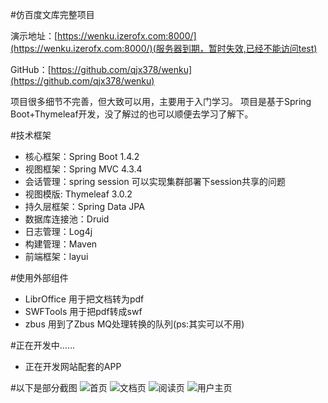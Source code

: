#仿百度文库完整项目

演示地址：[https://wenku.izerofx.com:8000/](https://wenku.izerofx.com:8000/)(服务器到期，暂时失效,已经不能访问test)

GitHub：[https://github.com/qjx378/wenku](https://github.com/qjx378/wenku)

项目很多细节不完善，但大致可以用，主要用于入门学习。
项目是基于Spring Boot+Thymeleaf开发，没了解过的也可以顺便去学习了解下。

#技术框架
* 核心框架：Spring Boot 1.4.2
* 视图框架：Spring MVC 4.3.4
* 会话管理：spring session 可以实现集群部署下session共享的问题
* 视图模版: Thymeleaf 3.0.2
* 持久层框架：Spring Data JPA
* 数据库连接池：Druid 
* 日志管理：Log4j
* 构建管理：Maven
* 前端框架：layui

#使用外部组件
* LibrOffice 用于把文档转为pdf
* SWFTools 用于把pdf转成swf
* zbus 用到了Zbus MQ处理转换的队列(ps:其实可以不用)

#正在开发中……
* 正在开发网站配套的APP

#以下是部分截图
![首页](http://git.oschina.net/uploads/images/2016/1116/162935_e8226545_1198.png "首页")
![文档页](http://git.oschina.net/uploads/images/2016/1116/162953_22323def_1198.png "文档页")
![阅读页](http://git.oschina.net/uploads/images/2016/1116/163011_725be631_1198.png "阅读页")
![用户主页](http://git.oschina.net/uploads/images/2016/1116/163030_7f6f9915_1198.png "用户主页")